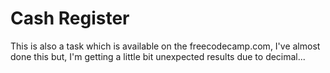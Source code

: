 # Cash Register
This is also a task which is available on the freecodecamp.com, I've almost done this but, I'm getting a little bit unexpected results due to decimal... 
